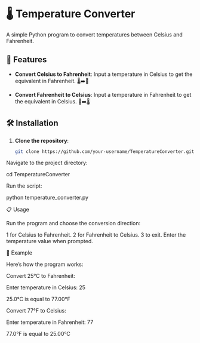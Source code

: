 # 🌡️ Temperature Converter

A simple Python program to convert temperatures between Celsius and Fahrenheit.

## 🚀 Features

- **Convert Celsius to Fahrenheit**: Input a temperature in Celsius to get the equivalent in Fahrenheit. 🌡️➡️🌟

- **Convert Fahrenheit to Celsius**: Input a temperature in Fahrenheit to get the equivalent in Celsius. 🌟➡️🌡️

## 🛠️ Installation

1. **Clone the repository**:
   ```bash
   git clone https://github.com/your-username/TemperatureConverter.git
   
Navigate to the project directory:

cd TemperatureConverter

Run the script:

python temperature_converter.py

📋 Usage

Run the program and choose the conversion direction:

1 for Celsius to Fahrenheit.
2 for Fahrenheit to Celsius.
3 to exit.
Enter the temperature value when prompted.

🔧 Example

Here’s how the program works:

Convert 25°C to Fahrenheit:

Enter temperature in Celsius: 25

25.0°C is equal to 77.00°F

Convert 77°F to Celsius:

Enter temperature in Fahrenheit: 77

77.0°F is equal to 25.00°C
